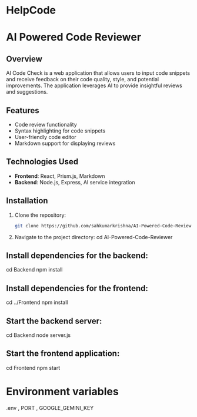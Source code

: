 ﻿# HelpCode
# AI Powered Code Reviewer

## Overview

AI Code Check is a web application that allows users to input code snippets and receive feedback on their code quality, style, and potential improvements. The application leverages AI to provide insightful reviews and suggestions.

## Features

- Code review functionality
- Syntax highlighting for code snippets
- User-friendly code editor
- Markdown support for displaying reviews

## Technologies Used

- **Frontend**: React, Prism.js, Markdown
- **Backend**: Node.js, Express, AI service integration


## Installation

1. Clone the repository:

   ```bash
   git clone https://github.com/sahkumarkrishna/AI-Powered-Code-Reviewer.git
2. Navigate to the project directory: 
   cd AI-Powered-Code-Reviewer
 ## Install dependencies for the backend:   
   cd Backend
   npm install
## Install dependencies for the frontend:
   cd ../Frontend
   npm install
## Start the backend server:
   cd Backend
   node server.js 
## Start the frontend application:
   cd Frontend
   npm start
# Environment variables
.env ,
PORT , 
 GOOGLE_GEMINI_KEY
 

   

